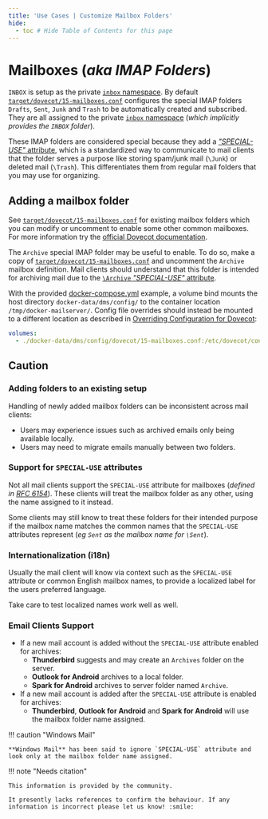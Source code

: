 ```yaml
---
title: 'Use Cases | Customize Mailbox Folders'
hide:
  - toc # Hide Table of Contents for this page
---
```


# Mailboxes (_aka IMAP Folders_)

`INBOX` is setup as the private [`inbox` namespace][dovecot-docs-namespaces]. By default [`target/dovecot/15-mailboxes.conf`][github-config-dovecot-mailboxes] configures the special IMAP folders `Drafts`, `Sent`, `Junk` and `Trash` to be automatically created and subscribed. They are all assigned to the private [`inbox` namespace][dovecot-docs-namespaces] (_which implicitly provides the `INBOX` folder_).

These IMAP folders are considered special because they add a [_"SPECIAL-USE"_ attribute][rfc-6154], which is a standardized way to communicate to mail clients that the folder serves a purpose like storing spam/junk mail (`\Junk`) or deleted mail (`\Trash`). This differentiates them from regular mail folders that you may use for organizing.

## Adding a mailbox folder

See [`target/dovecot/15-mailboxes.conf`][github-config-dovecot-mailboxes] for existing mailbox folders which you can modify or uncomment to enable some other common mailboxes. For more information try the [official Dovecot documentation][dovecot-docs-mailboxes].

The `Archive` special IMAP folder may be useful to enable. To do so, make a copy of [`target/dovecot/15-mailboxes.conf`][github-config-dovecot-mailboxes] and uncomment the `Archive` mailbox definition. Mail clients should understand that this folder is intended for archiving mail due to the [`\Archive` _"SPECIAL-USE"_ attribute][rfc-6154].

With the provided [docker-compose.yml][github-config-dockercompose] example, a volume bind mounts the host directory `docker-data/dms/config/` to the container location `/tmp/docker-mailserver/`. Config file overrides should instead be mounted to a different location as described in [Overriding Configuration for Dovecot][docs-config-overrides-dovecot]:

```yaml
volumes:
  - ./docker-data/dms/config/dovecot/15-mailboxes.conf:/etc/dovecot/conf.d/15-mailboxes.conf:ro
```

## Caution

### Adding folders to an existing setup

Handling of newly added mailbox folders can be inconsistent across mail clients:

- Users may experience issues such as archived emails only being available locally.
- Users may need to migrate emails manually between two folders.

### Support for `SPECIAL-USE` attributes

Not all mail clients support the `SPECIAL-USE` attribute for mailboxes (_defined in [RFC 6154][rfc-6154]_). These clients will treat the mailbox folder as any other, using the name assigned to it instead.

Some clients may still know to treat these folders for their intended purpose if the mailbox name matches the common names that the `SPECIAL-USE` attributes represent (_eg `Sent` as the mailbox name for `\Sent`_).

### Internationalization (i18n)

Usually the mail client will know via context such as the `SPECIAL-USE` attribute or common English mailbox names, to provide a localized label for the users preferred language.

Take care to test localized names work well as well.

### Email Clients Support

- If a new mail account is added without the `SPECIAL-USE` attribute enabled for archives:
    - **Thunderbird** suggests and may create an `Archives` folder on the server.
    - **Outlook for Android** archives to a local folder.
    - **Spark for Android** archives to server folder named `Archive`.
- If a new mail account is added after the `SPECIAL-USE` attribute is enabled for archives:
    - **Thunderbird**, **Outlook for Android** and **Spark for Android** will use the mailbox folder name assigned.

!!! caution "Windows Mail"

    **Windows Mail** has been said to ignore `SPECIAL-USE` attribute and look only at the mailbox folder name assigned.

!!! note "Needs citation"

    This information is provided by the community.
    
    It presently lacks references to confirm the behaviour. If any information is incorrect please let us know! :smile:


[docs-config-overrides-dovecot]: ../../config/advanced/override-defaults/dovecot.md#override-configuration
[github-config-dockercompose]: https://github.com/docker-mailserver/docker-mailserver/blob/master/docker-compose.yml
[github-config-dovecot-mailboxes]: https://github.com/docker-mailserver/docker-mailserver/blob/master/target/dovecot/15-mailboxes.conf
[dovecot-docs-namespaces]: https://doc.dovecot.org/configuration_manual/namespace/#namespace-inbox
[dovecot-docs-mailboxes]: https://doc.dovecot.org/configuration_manual/namespace/#mailbox-settings
[rfc-6154]: https://datatracker.ietf.org/doc/html/rfc6154

